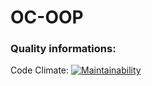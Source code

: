 # OC-OOP
### Quality informations:
Code Climate: [![Maintainability](https://api.codeclimate.com/v1/badges/a99a88d28ad37a79dbf6/maintainability)](https://codeclimate.com/github/MarouaneBerkak/OC-OOP)
